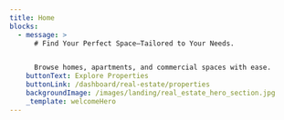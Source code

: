 ```yaml
---
title: Home
blocks:
  - message: >
      # Find Your Perfect Space—Tailored to Your Needs.


      Browse homes, apartments, and commercial spaces with ease.
    buttonText: Explore Properties
    buttonLink: /dashboard/real-estate/properties
    backgroundImage: /images/landing/real_estate_hero_section.jpg
    _template: welcomeHero
---
```


